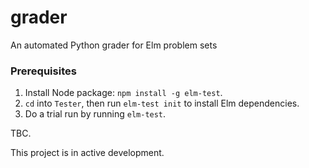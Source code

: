 # grader
An automated Python grader for Elm problem sets

### Prerequisites

1. Install Node package: `npm install -g elm-test`.
2. `cd` into `Tester`, then run `elm-test init` to install Elm dependencies.
3. Do a trial run by running `elm-test`.

TBC.

This project is in active development.
